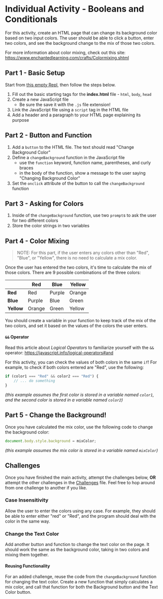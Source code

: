 # Individual Activity - Booleans and Conditionals
For this activity, create an HTML page that can change its background color based on two input colors. The user should be able to click a button, enter two colors, and see the background change to the mix of those two colors.

For more information about color mixing, check out this site: https://www.enchantedlearning.com/crafts/Colormixing.shtml

## Part 1 - Basic Setup
Start from [this empty Repl](https://repl.it/@JosephMaxwell/EmptyWeb#index.html), then follow the steps below.

1. Fill out the basic starting tags for the **index.html** file - `html`, `body`, `head`
2. Create a new JavaScript file
    - Be sure the save it with the `.js` file extension!
3. Link the JavaScript file using a `script` tag in the HTML file
4. Add a header and a paragraph to your HTML page explaining its purpose

## Part 2 - Button and Function
1. Add a `button` to the HTML file. The text should read "Change Background Color"
1. Define a `changeBackground` function in the JavaScript file
    - use the `function` keyword, function name, parentheses, and curly braces
    - in the body of the function, show a message to the user saying "Changing Background Color"
1. Set the `onclick` attribute of the button to call the `changeBackground` function

## Part 3 - Asking for Colors
1. Inside of the `changeBackground` function, use two `prompt`s to ask the user for two different colors
2. Store the color strings in two variables

## Part 4 - Color Mixing
>NOTE: For this part, if the user enters any colors other than "Red", "Blue", or "Yellow", there is no need to calculate a mix color.

Once the user has entered the two colors, it's time to calculate the mix of those colors. There are 9 possible combinations of the three colors:

|| Red | Blue | Yellow |
|-|-|-|-|
| **Red** | Red | Purple | Orange |
| **Blue** | Purple | Blue | Green |
| **Yellow** | Orange | Green | Yellow |

You should create a variable in your function to keep track of the mix of the two colors, and set it based on the values of the colors the user enters.

#### `&&` Operator
Read this article about _Logical Operators_ to familiarize yourself with the `&&` operator: https://javascript.info/logical-operators#and

For this activity, you can check the values of both colors in the same `if`! For example, to check if both colors entered are "Red", use the following:

```javascript
if (color1 === "Red" && color2 === "Red") {
    // ... do something
}
```
_(this example assumes the first color is stored in a variable named `color1`, and the second color is stored in a variable named `color2`)_

## Part 5 - Change the Background!
Once you have calculated the mix color, use the following code to change the background color:

```javascript
document.body.style.background = mixColor;
```
_(this example assumes the mix color is stored in a variable named `mixColor`)_

## Challenges
Once you have finished the main activity, attempt the challenges below, **OR** attempt the other challenges in the [Challenges](Challenges.md) file. Feel free to hop around from one challenge to another if you like.

### Case Insensitivity
Allow the user to enter the colors using any case. For example, they should be able to enter either "red" or "Red", and the program should deal with the color in the same way.

### Change the Text Color
Add another button and function to change the text color on the page. It should work the same as the background color, taking in two colors and mixing them together.

#### Reusing Functionality
For an added challenge, reuse the code from the `changeBackground` function for changing the text color. Create a new function that simply calculates a mix color, and call that function for both the Background button and the Text Color button.